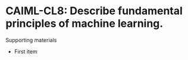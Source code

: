# CAIML-CL8:  	Describe fundamental principles of machine learning. 	 

Supporting materials

* First item